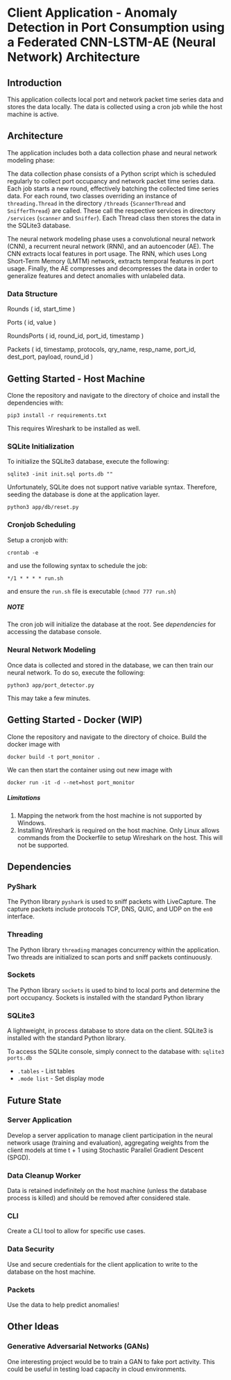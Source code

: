 # Client Application - Anomaly Detection in Port Consumption using a Federated CNN-LSTM-AE (Neural Network) Architecture 

## Introduction
This application collects local port and network packet time series data and stores the data locally. The data is collected using a cron job while the host machine is active.


## Architecture
The application includes both a data collection phase and neural network modeling phase:

The data collection phase consists of a Python script which is scheduled regularly to collect port occupancy and network packet time series data. Each job starts a new round, effectively batching the collected time series data. For each round, two classes overriding an instance of `threading.Thread` in the directory `/threads` {`ScannerThread` and `SnifferThread`} are called. These call the respective services in directory `/services` (`scanner` and `Sniffer`). Each Thread class then stores the data in the SQLite3 database.

The neural network modeling phase uses a convolutional neural network (CNN), a recurrent neural network (RNN), and an autoencoder (AE). The CNN extracts local features in port usage. The RNN, which uses Long Short-Term Memory (LMTM) network, extracts temporal features in port usage. Finally, the AE compresses and decompresses the data in order to generalize features and detect anomalies with unlabeled data.


### Data Structure
Rounds ( id, start_time )

Ports ( id, value )

RoundsPorts ( id, round_id, port_id, timestamp )

Packets ( id, timestamp, protocols, qry_name, resp_name, port_id, dest_port, payload, round_id )
<!-- Separate Packet record per protocol -->


## Getting Started - Host Machine
Clone the repository and navigate to the directory of choice and install the dependencies with:
```
pip3 install -r requirements.txt
```
This requires Wireshark to be installed as well.

### SQLite Initialization
To initialize the SQLite3 database, execute the following:
```
sqlite3 -init init.sql ports.db ""
```

Unfortunately, SQLite does not support native variable syntax. Therefore, seeding the database is done at the application layer.
```
python3 app/db/reset.py
```

### Cronjob Scheduling
Setup a cronjob with:
```
crontab -e
```
and use the following syntax to schedule the job:
```
*/1 * * * * run.sh
```
and ensure the `run.sh` file is executable (`chmod 777 run.sh`)

##### NOTE
The cron job will initialize the database at the root. See *dependencies* for accessing the database console.

### Neural Network Modeling
Once data is collected and stored in the database, we can then train our neural network. To do so, execute the following:
```
python3 app/port_detector.py
```
This may take a few minutes.


## Getting Started - Docker (WIP)
Clone the repository and navigate to the directory of choice. Build the docker image with
```
docker build -t port_monitor .
```

We can then start the container using out new image with
```
docker run -it -d --net=host port_monitor
```

##### Limitations
1. Mapping the network from the host machine is not supported by Windows.
2. Installing Wireshark is required on the host machine. Only Linux allows commands from the Dockerfile to setup Wireshark on the host. This will not be supported.


## Dependencies
### PyShark
The Python library `pyshark` is used to sniff packets with LiveCapture. The capture packets include protocols TCP, DNS, QUIC, and UDP on the `en0` interface.

### Threading
The Python library `threading` manages concurrency within the application. Two threads are initialized to scan ports and sniff packets continuously.

### Sockets
The Python library `sockets` is used to bind to local ports and determine the port occupancy. Sockets is installed with the standard Python library

### SQLite3
A lightweight, in process database to store data on the client. SQLite3 is installed with the standard Python library.

To access the SQLite console, simply connect to the database with:
`sqlite3 ports.db`

- `.tables` - List tables
- `.mode list` - Set display mode


## Future State
### Server Application
Develop a server application to manage client participation in the neural network usage (training and evaluation), aggregating weights from the client models at time t + 1 using Stochastic Parallel Gradient Descent (SPGD).


### Data Cleanup Worker
Data is retained indefinitely on the host machine (unless the database process is killed) and should be removed after considered stale.


### CLI
Create a CLI tool to allow for specific use cases.


### Data Security
Use and secure credentials for the client application to write to the database on the host machine.


### Packets
Use the data to help predict anomalies!


## Other Ideas
### Generative Adversarial Networks (GANs)
One interesting project would be to train a GAN to fake port activity. This could be useful in testing load capacity in cloud environments.

